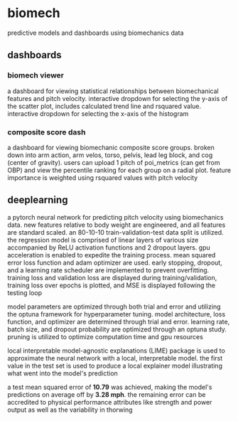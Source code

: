 # biomech

predictive models and dashboards using biomechanics data

## dashboards

### biomech viewer

a dashboard for viewing statistical relationships between biomechanical features and pitch velocity. interactive dropdown for selecting the y-axis of the scatter plot, includes calculated trend line and rsquared value. interactive dropdown for selecting the x-axis of the histogram

### composite score dash

a dashboard for viewing biomechanic composite score groups. broken down into arm action, arm velos, torso, pelvis, lead leg block, and cog (center of gravity). users can upload 1 pitch of poi_metrics (can get from OBP) and view the percentile ranking for each group on a radial plot. feature importance is weighted using rsquared values with pitch velocity

## deeplearning

a pytorch neural network for predicting pitch velocity using biomechanics data. new features relative to body weight are engineered, and all features are standard scaled. an 80-10-10 train-validation-test data split is utilized. the regression model is comprised of linear layers of various size accompanied by ReLU activation functions and 2 dropout layers. gpu acceleration is enabled to expedite the training process. mean squared error loss function and adam optimizer are used. early stopping, dropout, and a learning rate scheduler are implemented to prevent overfitting. training loss and validation loss are displayed during training/validation, training loss over epochs is plotted, and MSE is displayed following the testing loop

model parameters are optimized through both trial and error and utilizing the optuna framework for hyperparameter tuning. model architecture, loss function, and optimizer are determined through trial and error. learning rate, batch size, and dropout probability are optimized through an optuna study. pruning is utilized to optimize computation time and gpu resources

local interpretable model-agnostic explanations (LIME) package is used to approximate the neural network with a local, interpretable model. the first value in the test set is used to produce a local explainer model illustrating what went into the model's prediction

a test mean squared error of __10.79__ was achieved, making the model's predictions on average off by __3.28 mph__. the remaining error can be accredited to physical performance attributes like strength and power output as well as the variability in thorwing